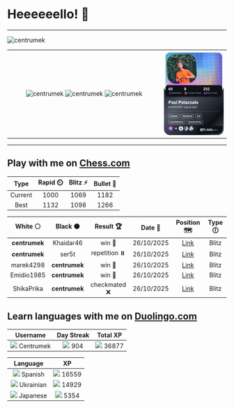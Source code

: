 # Heeeeeello! 👋

----

<div>
    <img
        src="https://komarev.com/ghpvc/?username=centrumek&label=visitors&color=0e75b6&style=flat"
        alt="centrumek"
    />
</div>

<table>
  <tbody>
    <tr>
      <td align="center" width="70%" colspan="2">
        <img 
            src="https://github-readme-stats.vercel.app/api?username=centrumek&show_icons=true&count_private=true&theme=dark&hide_border=true&hide=issues,contribs&bg_color=00000000"
            alt="centrumek"
          />
        <img
            src="https://github-readme-stats.vercel.app/api/top-langs/?username=centrumek&layout=compact&hide_border=true&theme=dark&bg_color=00000000&langs_count=6&exclude_repo=air-statistic-app"
            alt="centrumek"
        />
        <img 
            src="https://github-readme-streak-stats.herokuapp.com?user=centrumek&theme=dark&hide_border=true&background=FFFFFF00"
            alt="centrumek"
        />
      </td>
      <td width="30%" rowspan="2">
        <a href="https://app.daily.dev/centrumek">
          <img
            src="./devcard.png"
            alt="centrumek"
          />
        </a>
      </td>
    </tr>
  </tbody>
</table>

---

## Play with me on [Chess.com](https://www.chess.com/member/centrumek)

<div align="center">
<!--START_SECTION:chessStats-->
<!-- Automatically generated with https://github.com/Balastrong/chess-stats-action -->

| Type | Rapid ⏲️ | Blitz ⚡ | Bullet 🔫 |
|:---:|:---:|:---:|:---:|
| Current | 1000 | 1069 | 1182 |
| Best | 1132 | 1098 | 1266 |

| White ⚪ | Black ⚫ | Result 🏆 | Date 📅 | Position 🗺️ | Type 🕕 |
|:---:|:---:|:---:|:---:|:---:|:---:|
| **centrumek** | Khaidar46 | win 🥇 | 26/10/2025 | <a href="http://www.ee.unb.ca/cgi-bin/tervo/fen.pl?select=2Q1k2r/2p2ppp/p2b4/4p1B1/8/8/PPP2PPP/4RRK1 b k - 0 16">Link</a> | Blitz |
| **centrumek** | ser5t | repetition ⏸️ | 26/10/2025 | <a href="http://www.ee.unb.ca/cgi-bin/tervo/fen.pl?select=8/p7/1p6/1Pk5/P7/1K2b3/8/8 w - - 14 59">Link</a> | Blitz |
| marek4298 | **centrumek** | win 🥇 | 26/10/2025 | <a href="http://www.ee.unb.ca/cgi-bin/tervo/fen.pl?select=8/8/4pk2/2R4p/P3P1nP/8/6P1/3r2K1 w - - 1 41">Link</a> | Blitz |
| Emidio1985 | **centrumek** | win 🥇 | 26/10/2025 | <a href="http://www.ee.unb.ca/cgi-bin/tervo/fen.pl?select=7r/5k2/5p2/p7/1p6/1P4P1/P3r2q/2R2R1K w - - 0 42">Link</a> | Blitz |
| ShikaPrika | **centrumek** | checkmated ❌ | 26/10/2025 | <a href="http://www.ee.unb.ca/cgi-bin/tervo/fen.pl?select=r1bqkbnr/p2pp2p/n1p2p2/1p4pQ/3PP3/1B6/PPP2PPP/RNB1K1NR b KQkq - 3 6">Link</a> | Blitz |

<!--END_SECTION:chessStats-->
</div>

## Learn languages with me on [Duolingo.com](https://www.duolingo.com/profile/Centrumek)

<div align="center">
<!--START_SECTION:duolingoStats-->
<!-- Automatically generated with https://github.com/centrumek/duolingo-readme-stats-->

| Username | Day Streak | Total XP |
|:---:|:---:|:---:|
| <img src="https://raw.githubusercontent.com/centrumek/duolingo-readme-stats/main/assets/duolingo.png" height="12"> Centrumek | <img src="https://raw.githubusercontent.com/centrumek/duolingo-readme-stats/main/assets/streakfrozen.svg" height="12"> 904 | <img src="https://raw.githubusercontent.com/centrumek/duolingo-readme-stats/main/assets/xp.svg" height="12"> 36877 |

| Language | XP |
|:---:|:---:|
| <img src="https://raw.githubusercontent.com/centrumek/duolingo-readme-stats/main/assets/langs/spanish.svg" height="12"> Spanish | <img src="https://raw.githubusercontent.com/centrumek/duolingo-readme-stats/main/assets/xp.svg" height="12"> 16559 |
| <img src="https://raw.githubusercontent.com/centrumek/duolingo-readme-stats/main/assets/langs/ukrainian.svg" height="12"> Ukrainian | <img src="https://raw.githubusercontent.com/centrumek/duolingo-readme-stats/main/assets/xp.svg" height="12"> 14929 |
| <img src="https://raw.githubusercontent.com/centrumek/duolingo-readme-stats/main/assets/langs/japanese.svg" height="12"> Japanese | <img src="https://raw.githubusercontent.com/centrumek/duolingo-readme-stats/main/assets/xp.svg" height="12"> 5354 |

<!--END_SECTION:duolingoStats-->
</div>
<!--
**centrumek/centrumek** is a ✨ _special_ ✨ repository because its `README.md` (this file) appears on your GitHub profile.

Here are some ideas to get you started:

- 🔭 I’m currently working on ...
- 🌱 I’m currently learning ...
- 👯 I’m looking to collaborate on ...
- 🤔 I’m looking for help with ...
- 💬 Ask me about ...
- 📫 How to reach me: ...
- 😄 Pronouns: ...
- ⚡ Fun fact: ...
-->
